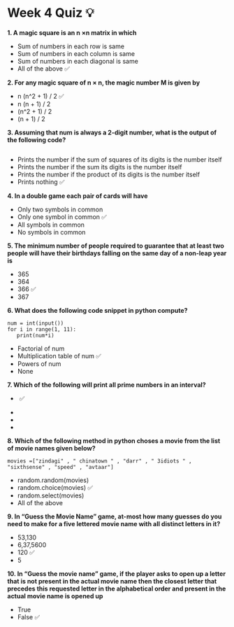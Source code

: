 # Week 4 Quiz 💡


**1. A magic square is an n ×n matrix in which**
- Sum of numbers in each row is same
- Sum of numbers in each column is same
- Sum of numbers in each diagonal is same
- All of the above  ✅

**2. For any magic square of n × n, the magic number M is given by**
- n (n^2 + 1) / 2  ✅
- n (n + 1) / 2
- (n^2 + 1) / 2
- (n + 1) / 2

**3. Assuming that num is always a 2-digit number, what is the output of the following code?**

<img src="https://storage.googleapis.com/swayam-node1-production.appspot.com/assets/img/noc21_cs32/cs32W4Q3.png" alt="">

- Prints the number if the sum of squares of its digits is the number itself
- Prints the number if the sum its digits is the number itself
- Prints the number if the product of its digits is the number itself
- Prints nothing  ✅


**4. In a double game each pair of cards will have**
- Only two symbols in common
- Only one symbol in common  ✅
- All symbols in common
- No symbols in common


**5. The minimum number of people required to guarantee that at least two people will have their birthdays falling on the same day of a
non-leap year is**
- 365
- 364  
- 366  ✅
- 367

**6. What does the following code snippet in python compute?**
                           
    num = int(input())
    for i in range(1, 11):
       print(num*i)
         
- Factorial of num
- Multiplication table of num  ✅
- Powers of num
- None


**7. Which of the following will print all prime numbers in an interval?**

- <img src="https://storage.googleapis.com/swayam-node1-production.appspot.com/assets/img/noc21_cs32/cs32W4Q7.png" alt="">  ✅

- <img src="https://storage.googleapis.com/swayam-node1-production.appspot.com/assets/img/noc21_cs32/cs32W4Q7a.png" alt="">

- <img src="https://storage.googleapis.com/swayam-node1-production.appspot.com/assets/img/noc21_cs32/cs32W4Q7b.png" alt="">

- <img src="https://storage.googleapis.com/swayam-node1-production.appspot.com/assets/img/noc21_cs32/cs32W4Q7d.png" alt="">


**8. Which of the following method in python choses a movie from the list of movie names given below?**

    movies =["zindagi" , " chinatown " , "darr" , " 3idiots " , "sixthsense" , "speed" , "avtaar"]
    
- random.random(movies)
- random.choice(movies)  ✅
- random.select(movies)
- All of the above

**9. In “Guess the Movie Name” game, at-most how many guesses do you need to make for a five lettered movie name with all distinct letters in it?**
- 53,130
- 6,37,5600
- 120  ✅
- 5


**10. In “Guess the movie name” game, if the player asks to open up a letter that is not present in the actual movie name then the closest letter that precedes this requested letter in the alphabetical order and present in the actual movie name is opened up**
- True
- False  ✅
